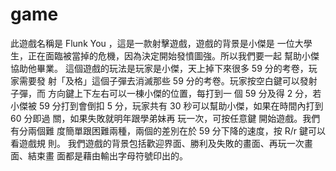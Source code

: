 # game

此遊戲名稱是
Flunk You ，這是一款射擊遊戲，遊戲的背景是小傑是
一位大學生，正在面臨被當掉的危機，因為決定開始發憤圖強。所以我們要一起
幫助小傑協助他畢業。
這個遊戲的玩法是玩家是小傑，天上掉下來很多
59 分的考卷，玩家需要發
射「及格」這個子彈去消滅那些 59 分的考卷。玩家按空白鍵可以發射子彈，而
方向鍵上下左右可以一棟小傑的位置，每打到一 個 59 分及得 2 分，若小傑被 59
分打到會倒扣 5 分，玩家共有 30 秒可以幫助小傑，如果在時間內打到 60 分即過
關，如果失敗就明年跟學弟妹再 玩一次，可按任意鍵 開始遊戲。我們有分兩個難
度簡單跟困難兩種，兩個的差別在於 59 分下降的速度，按 R/r 鍵可以看遊戲規
則。
我們遊戲的背景包括歡迎界面、勝利及失敗的畫面、再玩一次畫面、結束畫
面都是藉由輸出字母符號印出的。
